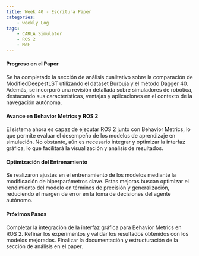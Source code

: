 ```yaml
---
title: Week 40 - Escritura Paper
categories:
    - weekly Log
tags:
    - CARLA Simulator
    - ROS 2
    - MoE
---
```


#### Progreso en el Paper
Se ha completado la sección de análisis cualitativo sobre la comparación de ModifiedDeepestLST utilizando el dataset Burbuja y el método Dagger 40. Además, se incorporó una revisión detallada sobre simuladores de robótica, destacando sus características, ventajas y aplicaciones en el contexto de la navegación autónoma.

#### Avance en Behavior Metrics y ROS 2
El sistema ahora es capaz de ejecutar ROS 2 junto con Behavior Metrics, lo que permite evaluar el desempeño de los modelos de aprendizaje en simulación. No obstante, aún es necesario integrar y optimizar la interfaz gráfica, lo que facilitará la visualización y análisis de resultados.

#### Optimización del Entrenamiento
Se realizaron ajustes en el entrenamiento de los modelos mediante la modificación de hiperparámetros clave. Estas mejoras buscan optimizar el rendimiento del modelo en términos de precisión y generalización, reduciendo el margen de error en la toma de decisiones del agente autónomo.

#### Próximos Pasos

Completar la integración de la interfaz gráfica para Behavior Metrics en ROS 2.
Refinar los experimentos y validar los resultados obtenidos con los modelos mejorados.
Finalizar la documentación y estructuración de la sección de análisis en el paper.